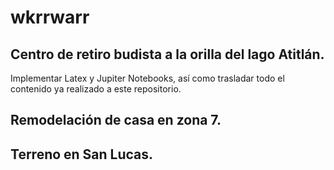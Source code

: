# wkrrwarr

## Centro de retiro budista a la orilla del lago Atitlán.
Implementar Latex y Jupiter Notebooks, así como trasladar todo el contenido ya realizado a este repositorio.

## Remodelación de casa en zona 7.

## Terreno en San Lucas.

